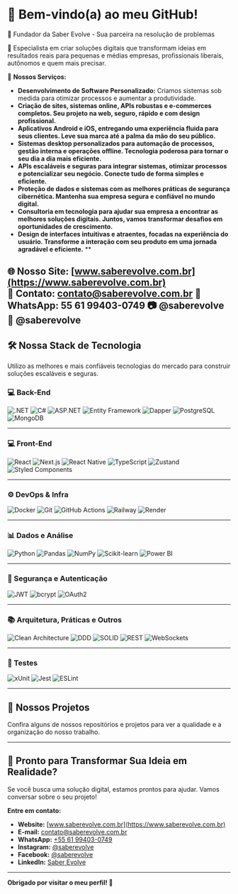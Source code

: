 # 👋 Bem-vindo(a) ao meu GitHub!

🧬 Fundador da Saber Evolve - Sua parceira na resolução de problemas

🎯 Especialista em criar soluções digitais que transformam ideias em resultados reais para pequenas e médias empresas, profissionais liberais, autônomos e quem mais precisar.

💼 **Nossos Serviços:**
- **Desenvolvimento de Software Personalizado:** Criamos sistemas sob medida para otimizar processos e aumentar a produtividade.
- **Criação de sites, sistemas online, APIs robustas e e-commerces completos. Seu projeto na web, seguro, rápido e com design profissional.**
- **Aplicativos Android e iOS, entregando uma experiência fluida para seus clientes. Leve sua marca até a palma da mão do seu público.**
- **Sistemas desktop personalizados para automação de processos, gestão interna e operações offline. Tecnologia poderosa para tornar o seu dia a dia mais eficiente.**
- **APIs escaláveis e seguras para integrar sistemas, otimizar processos e potencializar seu negócio. Conecte tudo de forma simples e eficiente.**
- **Proteção de dados e sistemas com as melhores práticas de segurança cibernética. Mantenha sua empresa segura e confiável no mundo digital.**
- **Consultoria em tecnologia para ajudar sua empresa a encontrar as melhores soluções digitais. Juntos, vamos transformar desafios em oportunidades de crescimento.**
- **Design de interfaces intuitivas e atraentes, focadas na experiência do usuário. Transforme a interação com seu produto em uma jornada agradável e eficiente.**
**

🌐 **Nosso Site:** [www.saberevolve.com.br](https://www.saberevolve.com.br)<br/>
📧 **Contato:** contato@saberevolve.com.br
📱 **WhatsApp:** 55 61 99403-0749
📷 @saberevolve
🔵 @saberevolve <br/>
---

## 🛠️ Nossa Stack de Tecnologia

Utilizo as melhores e mais confiáveis tecnologias do mercado para construir soluções escaláveis e seguras.

### 💻 Back-End

![.NET](https://img.shields.io/badge/.NET-5.0-blue?style=for-the-badge&logo=dotnet)
![C#](https://img.shields.io/badge/C%23-8.0-239120?style=for-the-badge&logo=c-sharp)
![ASP.NET](https://img.shields.io/badge/ASP.NET-Core-512BD4?style=for-the-badge&logo=dotnet)
![Entity Framework](https://img.shields.io/badge/Entity_Framework-Core-6DB33F?style=for-the-badge&logo=dotnet)
![Dapper](https://img.shields.io/badge/Dapper-ORM-00599C?style=for-the-badge)
![PostgreSQL](https://img.shields.io/badge/PostgreSQL-13-336791?style=for-the-badge&logo=postgresql)
![MongoDB](https://img.shields.io/badge/MongoDB-4.4-47A248?style=for-the-badge&logo=mongodb)

---

### 💻 Front-End

![React](https://img.shields.io/badge/React-17-61DAFB?style=for-the-badge&logo=react)
![Next.js](https://img.shields.io/badge/Next.js-10-000000?style=for-the-badge&logo=next.js)
![React Native](https://img.shields.io/badge/React_Native-0.64-61DAFB?style=for-the-badge&logo=react)
![TypeScript](https://img.shields.io/badge/TypeScript-4.2-3178C6?style=for-the-badge&logo=typescript)
![Zustand](https://img.shields.io/badge/Zustand-State_Management-000000?style=for-the-badge)
![Styled Components](https://img.shields.io/badge/Styled_Components-v5.3-DB7093?style=for-the-badge)

---

### ⚙️ DevOps & Infra

![Docker](https://img.shields.io/badge/Docker-20.10-2496ED?style=for-the-badge&logo=docker)
![Git](https://img.shields.io/badge/Git-2.30-F05032?style=for-the-badge&logo=git)
![GitHub Actions](https://img.shields.io/badge/GitHub_Actions-CI/CD-2088FF?style=for-the-badge&logo=github-actions)
![Railway](https://img.shields.io/badge/Railway-Deploy-000000?style=for-the-badge)
![Render](https://img.shields.io/badge/Render-Hosting-46E3B7?style=for-the-badge)

---

### 📊 Dados e Análise

![Python](https://img.shields.io/badge/Python-3.9-3776AB?style=for-the-badge&logo=python)
![Pandas](https://img.shields.io/badge/Pandas-1.2-150458?style=for-the-badge&logo=pandas)
![NumPy](https://img.shields.io/badge/NumPy-1.20-013243?style=for-the-badge&logo=numpy)
![Scikit-learn](https://img.shields.io/badge/Scikit--learn-0.24-F7931E?style=for-the-badge&logo=scikit-learn)
![Power BI](https://img.shields.io/badge/Power_BI-Data_Analysis-F2C811?style=for-the-badge&logo=powerbi)

---

### 🔐 Segurança e Autenticação

![JWT](https://img.shields.io/badge/JWT-Authentication-000000?style=for-the-badge)
![bcrypt](https://img.shields.io/badge/bcrypt-Encryption-00BFFF?style=for-the-badge)
![OAuth2](https://img.shields.io/badge/OAuth2-Authorization-2C2C2C?style=for-the-badge)

---

### 📚 Arquitetura, Práticas e Outros

![Clean Architecture](https://img.shields.io/badge/Clean_Architecture-Design_Patterns-6DB33F?style=for-the-badge)
![DDD](https://img.shields.io/badge/DDD-Domain_Driven_Design-FF5733?style=for-the-badge)
![SOLID](https://img.shields.io/badge/SOLID-Principles-007ACC?style=for-the-badge)
![REST](https://img.shields.io/badge/REST-API-000000?style=for-the-badge)
![WebSockets](https://img.shields.io/badge/WebSockets-RealTime-FF0000?style=for-the-badge)

---

### 🧪 Testes

![xUnit](https://img.shields.io/badge/xUnit-Testing-FF2D20?style=for-the-badge)
![Jest](https://img.shields.io/badge/Jest-Testing-C21325?style=for-the-badge&logo=jest)
![ESLint](https://img.shields.io/badge/ESLint-Linting-4B32C3?style=for-the-badge&logo=eslint)

---

## 🚀 Nossos Projetos

Confira alguns de nossos repositórios e projetos para ver a qualidade e a organização do nosso trabalho.

---

## 📢 Pronto para Transformar Sua Ideia em Realidade?

Se você busca uma solução digital, estamos prontos para ajudar. Vamos conversar sobre o seu projeto!

**Entre em contato:**
- **Website:** [www.saberevolve.com.br](https://www.saberevolve.com.br)
- **E-mail:** contato@saberevolve.com.br
- **WhatsApp:** [+55 61 99403-0749](https://wa.me/5561994030749)
- **Instagram:** [@saberevolve](https://instagram.com/saberevolve)
- **Facebook:** [@saberevolve](https://facebook.com/saberevolve)
- **LinkedIn:** [Saber Evolve](https://linkedin.com/company/saber-evolve)

---

**Obrigado por visitar o meu perfil! 🚀**
